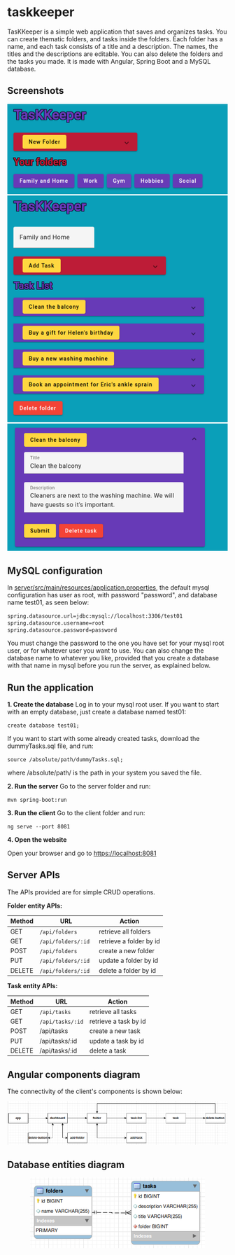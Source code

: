 # taskkeeper

TasKKeeper is a simple web application that saves and organizes tasks. You can create thematic folders, and tasks inside the folders. Each folder has a name, and each task consists of a title and a description. The names, the titles and the descriptions are editable. You can also delete the folders and the tasks you made.
It is made with Angular, Spring Boot and a MySQL database.

## Screenshots

<p align="center">
  <img src="https://github.com/alexandmi/taskkeeper/blob/main/screenshots/index.png?raw=true"/>
  <img src="https://github.com/alexandmi/taskkeeper/blob/main/screenshots/folder.png?raw=true"/>
  <img src="https://github.com/alexandmi/taskkeeper/blob/main/screenshots/open-task.png?raw=true"/>
</p>


## MySQL configuration

In [server/src/main/resources/application.properties](https://github.com/alexandmi/taskkeeper/blob/main/server/src/main/resources/application.properties), the default mysql configuration has user as root, with password "password", and database name test01, as seen below:

	spring.datasource.url=jdbc:mysql://localhost:3306/test01
	spring.datasource.username=root
	spring.datasource.password=password

You must change the password to the one you have set for your mysql root user, or for whatever user you want to use. You can also change the database name to whatever you like, provided that you create a database with that name in mysql before you run the server, as explained below.

## Run the application
 
**1. Create the database**
Log in to your mysql root user. If you want to start with an empty database, just create a database named test01:
	
	create database test01;

If you want to start with some already created tasks, download the dummyTasks.sql file, and run:

	source /absolute/path/dummyTasks.sql;

where /absolute/path/ is the path in your system you saved the file.

**2. Run the server**
Go to the server folder and run:

	mvn spring-boot:run

**3. Run the client**
Go to the client folder and run:

	ng serve --port 8081

**4. Open the website**

Open your browser and  go to [https://localhost:8081](https://localhost:8081)

## Server APIs
The APIs provided are for simple CRUD operations.

**Folder entity APIs:**

| Method 	| URL | Action |
| ---------------	| ------------------ | ------------------ |
| GET 	| ```/api/folders``` 	 | retrieve all folders |
| GET 	| ```/api/folders/:id```	 | retrieve a folder by id|
| POST	| ```/api/folders```	 | create a new folder |
| PUT	| ```/api/folders/:id```	 | update a folder by id |
| DELETE	|	```/api/folders/:id	```	 | delete a folder by id|

**Task entity APIs:**

| Method 	| URL | Action |
| ---------------	| ------------------ | ------------------ |
| GET|	```/api/tasks```	|	retrieve all tasks|
| GET|	```/api/tasks/:id```	|	retrieve a task by id|
|POST	| /api/tasks	|	create a new task|
|PUT|	/api/tasks/:id	|	update a task by id|
|DELETE	|/api/tasks/:id	|	delete a task|


## Angular components diagram

The connectivity of the client's components is shown below:
<p align="center">
  <img src="https://github.com/alexandmi/taskkeeper/blob/main/screenshots/components-diagram.png?raw=true"/>
</p>

## Database entities diagram
<p align="center">
  <img src="https://github.com/alexandmi/taskkeeper/blob/main/screenshots/db-entities.png?raw=true"/>
</p>
